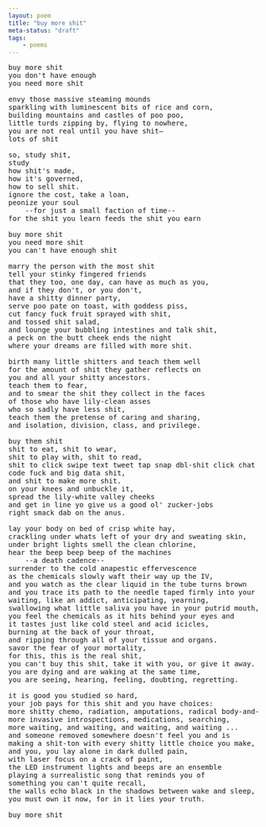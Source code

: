 ```yaml
---
layout: poem
title: "buy more shit"
meta-status: "draft"
tags: 
    - poems
---
```

<pre class="stanza">
buy more shit
you don't have enough
you need more shit

envy those massive steaming mounds
sparkling with luminescent bits of rice and corn, 
building mountains and castles of poo poo,
little turds zipping by, flying to nowhere,
you are not real until you have shit&mdash;
lots of shit

so, study shit, 
study
how shit's made, 
how it's governed,
how to sell shit.
ignore the cost, take a loan, 
peonize your soul
    --for just a small faction of time--
for the shit you learn feeds the shit you earn

buy more shit
you need more shit
you can't have enough shit

marry the person with the most shit
tell your stinky fingered friends
that they too, one day, can have as much as you,
and if they don't, or you don't, 
have a shitty dinner party,
serve poo pate on toast, with goddess piss,
cut fancy fuck fruit sprayed with shit, 
and tossed shit salad,
and lounge your bubbling intestines and talk shit,
a peck on the butt cheek ends the night
where your dreams are filled with more shit.

birth many little shitters and teach them well
for the amount of shit they gather reflects on
you and all your shitty ancestors.
teach them to fear, 
and to smear the shit they collect in the faces
of those who have lily-clean asses 
who so sadly have less shit,
teach them the pretense of caring and sharing,
and isolation, division, class, and privilege.

buy them shit
shit to eat, shit to wear,
shit to play with, shit to read,
shit to click swipe text tweet tap snap dbl-shit click chat
code fuck and big data shit,    
and shit to make more shit.
on your knees and unbuckle it,
spread the lily-white valley cheeks
and get in line yo give us a good ol' zucker-jobs 
right smack dab on the anus.

lay your body on bed of crisp white hay, 
crackling under whats left of your dry and sweating skin,
under bright lights smell the clean chlorine,
hear the beep beep beep of the machines
    --a death cadence--
surrender to the cold anapestic effervescence  
as the chemicals slowly waft their way up the IV,
and you watch as the clear liquid in the tube turns brown
and you trace its path to the needle taped firmly into your crackled arm, 
waiting, like an addict, anticipating, yearning,
swallowing what little saliva you have in your putrid mouth, 
you feel the chemicals as it hits behind your eyes and 
it tastes just like cold steel and acid icicles, 
burning at the back of your throat,
and ripping through all of your tissue and organs.
savor the fear of your mortality, 
for this, this is the real shit,
you can't buy this shit, take it with you, or give it away.
you are dying and are waking at the same time, 
you are seeing, hearing, feeling, doubting, regretting.

it is good you studied so hard,
your job pays for this shit and you have choices:
more shitty chemo, radiation, amputations, radical body-and-soul-ectomies,
more invasive introspections, medications, searching,
more waiting, and waiting, and waiting, and waiting ...
and someone removed somewhere doesn't feel you and is
making a shit-ton with every shitty little choice you make,
and you, you lay alone in dark dulled pain,
with laser focus on a crack of paint,
the LED instrument lights and beeps are an ensemble
playing a surrealistic song that reminds you of 
something you can't quite recall,
the walls echo black in the shadows between wake and sleep,
you must own it now, for in it lies your truth.

buy more shit

</pre>


